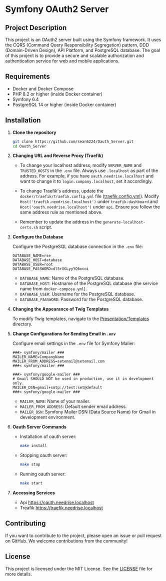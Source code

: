 # Symfony OAuth2 Server

## Project Description

This project is an OAuth2 server built using the Symfony framework. It uses the CQRS (Command Query Responsibility Segregation) pattern, DDD (Domain-Driven Design), API Platform, and PostgreSQL database. The goal of this project is to provide a secure and scalable authorization and authentication service for web and mobile applications.

## Requirements

- Docker and Docker Compose
- PHP 8.2 or higher (inside Docker container)
- Symfony 6.4
- PostgreSQL 14 or higher (inside Docker container)

## Installation

1. **Clone the repository**

    ```bash
    git clone https://github.com/sean6224/Oauth_Server.git
    cd Oauth_Server
    ```

2. **Changing URL and Reverse Proxy (Traefik)**

    - To change your localhost address, modify `SERVER_NAME` and `TRUSTED_HOSTS` in the `.env` file. Always use `.localhost` as part of the address. For example, if you have `oauth.needrise.localhost` and want to change it to `login.company.localhost`, set it accordingly.

    - To change Traefik's address, update the `docker/traefik/traefik.config.yml` file ([traefik.config.yml](/docker/traefik/traefik.config.yml)). Modify `Host('traefik.needrise.localhost')` under `traefik-dashboard` and `Host('oauth.needrise.localhost')` under `api`. Ensure you follow the same address rule as mentioned above.

    - Remember to update the address in the `generate-localhost-certs.sh` script.


3. **Configure the Database**

   Configure the PostgreSQL database connection in the `.env` file:

    ```dotenv
    DATABASE_NAME=rse
    DATABASE_HOST=database
    DATABASE_USER=root
    DATABASE_PASSWORD=dl5rXGLyyYQ6xcoi
    ```

    - `DATABASE_NAME`: Name of the PostgreSQL database.
    - `DATABASE_HOST`: Hostname of the PostgreSQL database (the service name from `docker-compose.yml`).
    - `DATABASE_USER`: Username for the PostgreSQL database.
    - `DATABASE_PASSWORD`: Password for the PostgreSQL database.


4. **Changing the Appearance of Twig Templates**

   To modify Twig templates, navigate to the [Presentation/Templates](/src/Presentation/Templates) directory.


5. **Change Configurations for Sending Email in `.env`**

   Configure email settings in the `.env` file for Symfony Mailer:

    ```dotenv
    ###> symfony/mailer ###
    MAILER_NAME=CompanyName
    MAILER_FROM_ADDRESS=setemail@setemail.com
    ###< symfony/mailer ###

    ###> symfony/google-mailer ###
    # Gmail SHOULD NOT be used in production, use it in development only.
    MAILER_DSN=gmail+smtp://test:set@default
    ###< symfony/google-mailer ###
    ```

    - `MAILER_NAME`: Name of your mailer.
    - `MAILER_FROM_ADDRESS`: Default sender email address.
    - `MAILER_DSN`: Symfony Mailer DSN (Data Source Name) for Gmail in development environment.


6. **Oauth Server Commands**
   - Installation of oauth server:
       ```bash
       make install
       ```
   - Stopping oauth server:
     ```bash
     make stop
     ```
   - Running oauth server:
     ```bash
     make start
     ```  

7. **Accessing Services**
   - Api https://oauth.needrise.localhost
   - Treafik https://traefik.needrise.localhost

## Contributing

If you want to contribute to the project, please open an issue or pull request on GitHub. We welcome contributions from the community!

## License

This project is licensed under the MIT License. See the [LICENSE](./LICENSE) file for more details.
